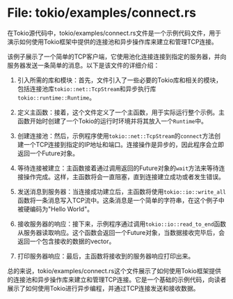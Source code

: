 # File: tokio/examples/connect.rs

在Tokio源代码中，tokio/examples/connect.rs文件是一个示例代码文件，用于演示如何使用Tokio框架中提供的连接池和异步操作库来建立和管理TCP连接。

该例子展示了一个简单的TCP客户端，它使用池化连接连接到指定的服务器，并向服务器发送一条简单的消息。以下是该文件的详细介绍：

1. 引入所需的库和模块：首先，文件引入了一些必要的Tokio库和相关的模块，包括连接池库`tokio::net::TcpStream`和异步执行库`tokio::runtime::Runtime`。

2. 定义主函数：接着，这个文件定义了一个主函数，用于实际运行整个示例。主函数开始时创建了一个Tokio的运行时环境并将其放入一个`Runtime`中。

3. 创建连接池：然后，示例程序使用`tokio::net::TcpStream`的`connect`方法创建一个TCP连接到指定的IP地址和端口。连接操作是异步的，因此程序会立即返回一个Future对象。

4. 等待连接被建立：主函数接着通过调用返回的Future对象的`wait`方法来等待连接操作完成。这样，主函数将会一直阻塞，直到连接建立成功或者发生错误。

5. 发送消息到服务器：当连接成功建立后，主函数将使用`tokio::io::write_all`函数将一条消息写入TCP流中。这条消息是一个简单的字符串，在这个例子中被硬编码为"Hello World"。

6. 接收服务器的响应：接下来，示例程序通过调用`tokio::io::read_to_end`函数从服务器读取响应。这个函数会返回一个Future对象，当数据接收完毕后，会返回一个包含接收的数据的vector。

7. 打印服务器响应：最后，主函数将接收到的服务器响应打印出来。

总的来说，tokio/examples/connect.rs这个文件展示了如何使用Tokio框架提供的连接池和异步操作库来建立和管理TCP连接。它是一个基础的示例代码，向读者展示了如何使用Tokio进行异步编程，并通过TCP连接发送和接收数据。

